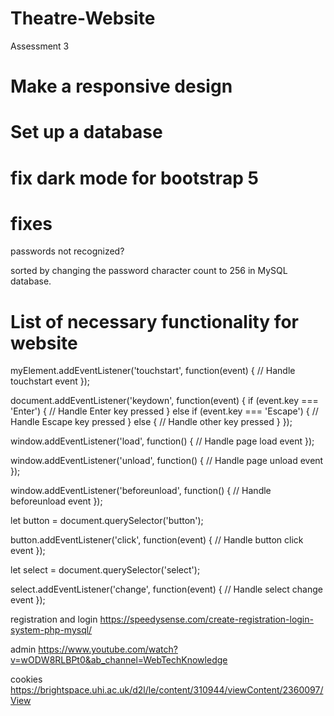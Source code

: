 # Theatre-Website

Assessment 3
# Make a responsive design

<!-- bootstrap 5 used for responsiveness -->

# Set up a database

<!-- In progress

have users, admin and posts

xampp used -->

# fix dark mode for bootstrap 5

# fixes

passwords not recognized?

sorted by changing the password character count to 256 in
MySQL database.

# List of necessary functionality for website

<!-- Touch Events -->

myElement.addEventListener('touchstart', function(event) {
  // Handle touchstart event
});

<!-- Key Events -->

document.addEventListener('keydown', function(event) {
  if (event.key === 'Enter') {
    // Handle Enter key pressed
  } else if (event.key === 'Escape') {
    // Handle Escape key pressed
  } else {
    // Handle other key pressed
  }
});


<!-- Page Events -->

window.addEventListener('load', function() {
  // Handle page load event
});

window.addEventListener('unload', function() {
  // Handle page unload event
});

window.addEventListener('beforeunload', function() {
  // Handle beforeunload event
});


<!-- Button Events -->

let button = document.querySelector('button');

button.addEventListener('click', function(event) {
  // Handle button click event
});


<!-- Change Events -->

let select = document.querySelector('select');

select.addEventListener('change', function(event) {
  // Handle select change event
});


<!-- Cookies -->



<!-- Responsiveness - achieveable with bootstrap 5 and certain media queries -->



<!-- delete cascading -->



<!-- modularity - trying to achieve this with PDOs.. still learning. -->


<!-- client side  -->



<!-- suspend users from posting -->



<!-- administrator promotion -->



<!-- admin post deletion and editing -->



<!-- references -->

registration and login
https://speedysense.com/create-registration-login-system-php-mysql/

admin
https://www.youtube.com/watch?v=wODW8RLBPt0&ab_channel=WebTechKnowledge

cookies
https://brightspace.uhi.ac.uk/d2l/le/content/310944/viewContent/2360097/View

